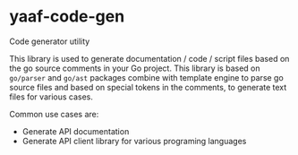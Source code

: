 # yaaf-code-gen
Code generator utility

This library is used to generate documentation / code / script files based on the go source comments in your Go project.
This library is based on `go/parser` and `go/ast` packages combine with template engine to parse go source files
and based on special tokens in the comments, to generate text files for various cases.

Common use cases are:
* Generate API documentation
* Generate API client library for various programing languages
